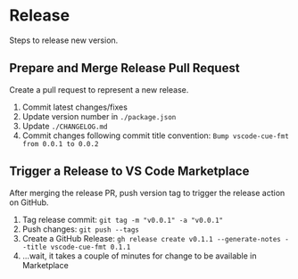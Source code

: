 # Release

Steps to release new version.

## Prepare and Merge Release Pull Request

Create a pull request to represent a new release.

1. Commit latest changes/fixes
1. Update version number in `./package.json`
1. Update `./CHANGELOG.md`
1. Commit changes following commit title convention: `Bump vscode-cue-fmt from 0.0.1 to 0.0.2`

## Trigger a Release to VS Code Marketplace

After merging the release PR, push version tag to trigger the release action on GitHub.

1. Tag release commit: `git tag -m "v0.0.1" -a "v0.0.1"`
1. Push changes: `git push --tags`
1. Create a GitHub Release: `gh release create v0.1.1 --generate-notes --title vscode-cue-fmt 0.1.1`
1. ...wait, it takes a couple of minutes for change to be available in Marketplace

